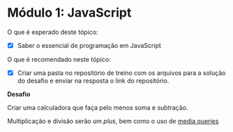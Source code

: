 # **Módulo 1: JavaScript**

O que é esperado deste tópico:
- [x] Saber o essencial de programação em JavaScript


O que é recomendado neste tópico:
- [x] Criar uma pasta no repositório de treino com os arquivos para a solução do desafio e enviar na resposta o link do repositório. 

 
**Desafio**

Criar uma calculadora que faça pelo menos soma e subtração.

Multiplicação e divisão serão um *plus*, bem como o uso de [media queries](https://www.w3schools.com/css/css_rwd_mediaqueries.asp)